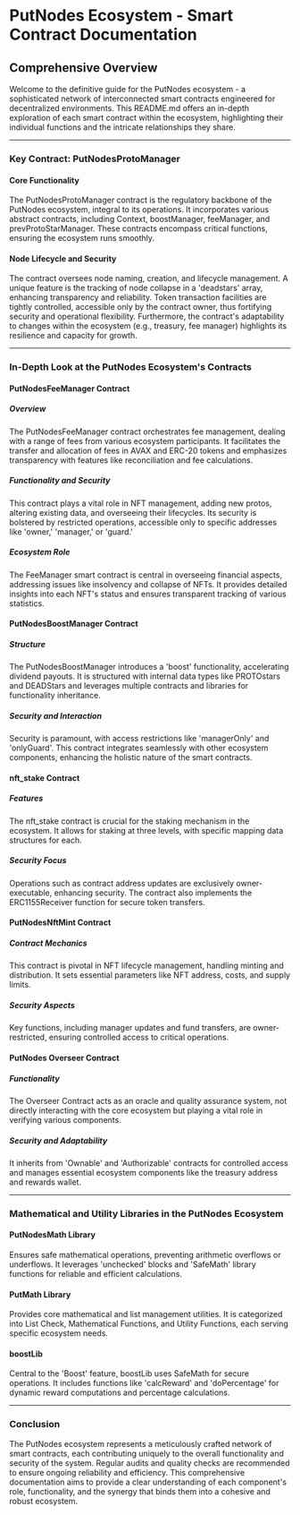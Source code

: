 # PutNodes Ecosystem - Smart Contract Documentation

## Comprehensive Overview

Welcome to the definitive guide for the PutNodes ecosystem - a sophisticated network of interconnected smart contracts engineered for decentralized environments. This README.md offers an in-depth exploration of each smart contract within the ecosystem, highlighting their individual functions and the intricate relationships they share. 

---

### Key Contract: PutNodesProtoManager

#### Core Functionality
The PutNodesProtoManager contract is the regulatory backbone of the PutNodes ecosystem, integral to its operations. It incorporates various abstract contracts, including Context, boostManager, feeManager, and prevProtoStarManager. These contracts encompass critical functions, ensuring the ecosystem runs smoothly.

#### Node Lifecycle and Security
The contract oversees node naming, creation, and lifecycle management. A unique feature is the tracking of node collapse in a 'deadstars' array, enhancing transparency and reliability. Token transaction facilities are tightly controlled, accessible only by the contract owner, thus fortifying security and operational flexibility. Furthermore, the contract's adaptability to changes within the ecosystem (e.g., treasury, fee manager) highlights its resilience and capacity for growth.

---

### In-Depth Look at the PutNodes Ecosystem's Contracts

#### PutNodesFeeManager Contract
##### Overview
The PutNodesFeeManager contract orchestrates fee management, dealing with a range of fees from various ecosystem participants. It facilitates the transfer and allocation of fees in AVAX and ERC-20 tokens and emphasizes transparency with features like reconciliation and fee calculations.

##### Functionality and Security
This contract plays a vital role in NFT management, adding new protos, altering existing data, and overseeing their lifecycles. Its security is bolstered by restricted operations, accessible only to specific addresses like 'owner,' 'manager,' or 'guard.'

##### Ecosystem Role
The FeeManager smart contract is central in overseeing financial aspects, addressing issues like insolvency and collapse of NFTs. It provides detailed insights into each NFT's status and ensures transparent tracking of various statistics.

#### PutNodesBoostManager Contract
##### Structure
The PutNodesBoostManager introduces a 'boost' functionality, accelerating dividend payouts. It is structured with internal data types like PROTOstars and DEADStars and leverages multiple contracts and libraries for functionality inheritance.

##### Security and Interaction
Security is paramount, with access restrictions like 'managerOnly' and 'onlyGuard'. This contract integrates seamlessly with other ecosystem components, enhancing the holistic nature of the smart contracts.

#### nft_stake Contract
##### Features
The nft_stake contract is crucial for the staking mechanism in the ecosystem. It allows for staking at three levels, with specific mapping data structures for each.

##### Security Focus
Operations such as contract address updates are exclusively owner-executable, enhancing security. The contract also implements the ERC1155Receiver function for secure token transfers.

#### PutNodesNftMint Contract
##### Contract Mechanics
This contract is pivotal in NFT lifecycle management, handling minting and distribution. It sets essential parameters like NFT address, costs, and supply limits.

##### Security Aspects
Key functions, including manager updates and fund transfers, are owner-restricted, ensuring controlled access to critical operations.

#### PutNodes Overseer Contract
##### Functionality
The Overseer Contract acts as an oracle and quality assurance system, not directly interacting with the core ecosystem but playing a vital role in verifying various components. 

##### Security and Adaptability
It inherits from 'Ownable' and 'Authorizable' contracts for controlled access and manages essential ecosystem components like the treasury address and rewards wallet.

---

### Mathematical and Utility Libraries in the PutNodes Ecosystem

#### PutNodesMath Library
Ensures safe mathematical operations, preventing arithmetic overflows or underflows. It leverages 'unchecked' blocks and 'SafeMath' library functions for reliable and efficient calculations.

#### PutMath Library
Provides core mathematical and list management utilities. It is categorized into List Check, Mathematical Functions, and Utility Functions, each serving specific ecosystem needs.

#### boostLib
Central to the 'Boost' feature, boostLib uses SafeMath for secure operations. It includes functions like 'calcReward' and 'doPercentage' for dynamic reward computations and percentage calculations.

---

### Conclusion

The PutNodes ecosystem represents a meticulously crafted network of smart contracts, each contributing uniquely to the overall functionality and security of the system. Regular audits and quality checks are recommended to ensure ongoing reliability and efficiency. This comprehensive documentation aims to provide a clear understanding of each component's role, functionality, and the synergy that binds them into a cohesive and robust ecosystem.
